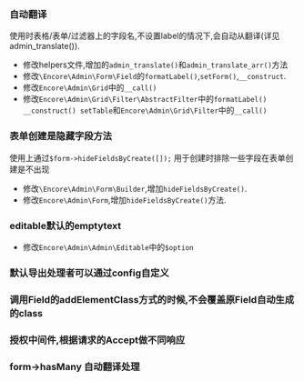 ### 自动翻译
使用时表格/表单/过滤器上的字段名,不设置label的情况下,会自动从翻译(详见admin_translate()).
* 修改helpers文件,增加的`admin_translate()`和`admin_translate_arr()`方法
* 修改`\Encore\Admin\Form\Field`的`formatLabel()`,`setForm()`,`__construct`.
* 修改`Encore\Admin\Grid`中的`__call()`
* 修改`Encore\Admin\Grid\Filter\AbstractFilter`中的`formatLabel() __construct() setTable`和`Encore\Admin\Grid\Filter`中的`__call()`

### 表单创建是隐藏字段方法
使用上通过`$form->hideFieldsByCreate([]);`
用于创建时排除一些字段在表单创建是不出现
* 修改`\Encore\Admin\Form\Builder`,增加`hideFieldsByCreate()`.
* 修改`Encore\Admin\Form`,增加`hideFieldsByCreate()`方法.
 
### editable默认的emptytext
* 修改`Encore\Admin\Admin\Editable`中的`$option`

### 默认导出处理者可以通过config自定义

### 调用Field的addElementClass方式的时候,不会覆盖原Field自动生成的class

### 授权中间件,根据请求的Accept做不同响应

### form->hasMany 自动翻译处理